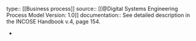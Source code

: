 type:: [[Business process]]
source:: [[@Digital Systems Engineering Process Model Version: 1.0]]
documentation:: See detailed description in the INCOSE Handbook v.4, page 154.

-